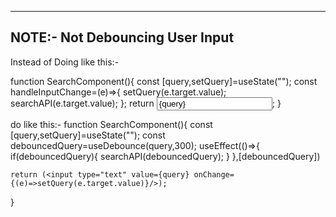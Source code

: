 
-----

## NOTE:- Not Debouncing User Input

Instead of Doing like this:-

function SearchComponent(){
const [query,setQuery]=useState("");
const handleInputChange=(e)=>{
setQuery(e.target.value);
searchAPI(e.target.value);
};
return <input type="text" value={query} onChange={handleInputChange}/>;
}

do like this:-
function SearchComponent(){
const [query,setQuery]=useState("");
const debouncedQuery=useDebounce(query,300);
useEffect(()=>{
if(debouncedQuery){
searchAPI(debouncedQuery);
}
},[debouncedQuery])

    return (<input type="text" value={query} onChange={(e)=>setQuery(e.target.value)}/>);

}
